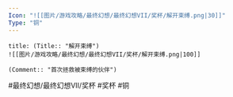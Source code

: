 ```yaml
---
Icon: "![[图片/游戏攻略/最终幻想/最终幻想VII/奖杯/解开束缚.png|30]]"
Type: "铜"
---
```

```ad-common-bronze-trophy
title: (Title:: "解开束缚")
![[图片/游戏攻略/最终幻想/最终幻想VII/奖杯/解开束缚.png|100]]

(Comment:: "首次拯救被束缚的伙伴")
```

#最终幻想/最终幻想VII/奖杯 #奖杯 #铜

